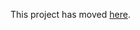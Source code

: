This project has moved [here](https://github.com/arpogg24/deep-learning-projects/tree/main/CIFAR-10-classification).